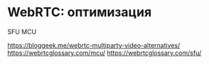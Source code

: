 # WebRTC: оптимизация

SFU
MCU

https://bloggeek.me/webrtc-multiparty-video-alternatives/
https://webrtcglossary.com/mcu/
https://webrtcglossary.com/sfu/
